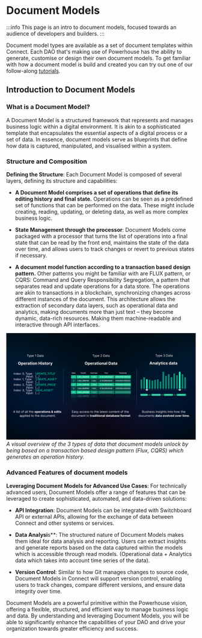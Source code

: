 
# Document Models

:::info
This page is an intro to document models, focused towards an audience of developers and builders.
:::

Document model types are available as a set of document templates within Connect. 
Each DAO that's making use of Powerhouse has the ability to generate, customise or design their own document models. To get familiar with how a document model is build and created you can try out one of our follow-along [tutorials](docs/connect/02-Tutorials). 

## Introduction to Document Models

### What is a Document Model?

A Document Model is a structured framework that represents and manages business logic within a digital environment. It is akin to a sophisticated template that encapsulates the essential aspects of a digital process or a set of data. In essence, document models serve as blueprints that define how data is captured, manipulated, and visualised within a system.

### Structure and Composition

**Defining the Structure**: Each Document Model is composed of several layers, defining its structure and capabilities:

- **A Document Model comprises a set of operations that define its editing history and final state.** Operations can be seen as a predefined set of functions that can be performed on the data. These might include creating, reading, updating, or deleting data, as well as more complex business logic.

- **State Management through the processor**: Document Models come packaged with a processor that turns the list of operations into a final state that can be read by the front end, maintains the state of the data over time, and allows users to track changes or revert to previous states if necessary.

- **A document model function according to a transaction based design pattern.** Other patterns you might be familiar with are FLUX pattern, or CQRS: Command and Query Responsibility Segregation, a pattern that separates read and update operations for a data store. The operations are akin to transactions in a blockchain, synchronizing changes across different instances of the document. This architecture allows the extraction of secondary data layers, such as operational data and analytics, making documents more than just text – they become dynamic, data-rich resources. Making them machine-readable and interactive through API interfaces.

![Untitled](./three-data-layers.png)
*A visual overview of the 3 types of data that document models unlock by being based on a transaction based design pattern (Flux, CQRS) which generates an operation history.*

### Advanced Features of document models

**Leveraging Document Models for Advanced Use Cases**: For technically advanced users, Document Models offer a range of features that can be leveraged to create sophisticated, automated, and data-driven solutions:

- **API Integration**: Document Models can be integrated with Switchboard API or external APIs, allowing for the exchange of data between Connect and other systems or services.

- **Data Analysi**s**: The structured nature of Document Models makes them ideal for data analysis and reporting. Users can extract insights and generate reports based on the data captured within the models which is accessible through read models. (Operational data + Analytics data which takes into account time series of the data). 

- **Version Control**: Similar to how Git manages changes to source code, Document Models in Connect will support version control, enabling users to track changes, compare different versions, and ensure data integrity over time.

Document Models are a powerful primitive within the Powerhouse vision, offering a flexible, structured, and efficient way to manage business logic and data. By understanding and leveraging Document Models, you will be able to significantly enhance the capabilities of your DAO and drive your organization towards greater efficiency and success.